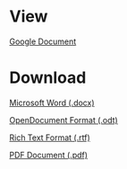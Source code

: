 <link href="https://fonts.googleapis.com/css?family=Fira+Sans:300,300i,400,400i,500,500i,700,700i&subset=latin-ext" rel="stylesheet" type="txt/css">

<link href="https://fonts.googleapis.com/css?family=Roboto+Mono:300,400&subset=latin-ext" rel="stylesheet" type="text/css">

<link href="https://cdnjs.cloudflare.com/ajax/libs/normalize/4.2.0/normalize.min.css" rel="stylesheet" type="text/css">

<style type="txt/css">

:root {
    font-size: 20px;
}

body {
    width: 35em;
    margin: 0 auto;
    font-family: "Fira Sans", "Verdana", "Geneva", sans-serif;
    font-weight: 300;
    line-height: 1.4;
    text-align: center;
}

body * {
  text-align: left;
}

h1,
h2,
h3,
h4,
h5,
h6 {
    margin: 0;
    padding: 0;
    font-weight: normal;
}

h1 {
    margin-top: 1rem;
    margin-bottom: 1rem;
    font-weight: 700;
    font-size: 3.25rem;
}

h2 {
    margin-top: 1rem;
    margin-bottom: 1rem;
    font-weight: 300;
    font-size: 2.5rem;
}

h3 {
    margin-top: 1rem;
    margin-bottom: 0.5rem;
    font-weight: 400;
    font-size: 2rem;
}

h4 {
    margin-top: 1rem;
    margin-bottom: 0.25rem;
    font-weight: 500;
    font-size: 1.5rem;
}

h5 {
    margin-top: 1rem;
    font-weight: 700;
    font-size: 1.25rem;
}

h6 {
    margin-top: 1rem;
    font-weight: 700;
    font-size: 1rem;
}

p {
    margin-top: 0;
    margin-bottom: 1rem;
}

a {
    background-image: linear-gradient(#449, #449);
    background-size: 0.06em 0.06em;
    background-repeat: repeat-x;
    background-position-y: 93%;
    background-position-x: 0;
    color: #449;
    text-decoration: none;
    /* text-shadow: white 0.7px 0.7px 0.1px, white 0 1px 0.1px, white -.7px 0.7px 0.1px, white -.7px 0 0.1px, white -.7px -.7px 0.1px, white 0 -.7px 0.1px, white 0.7px -.7px 0.1px, white 0.7px 0 0.1px; */
    transition: 0.15s;
}

a:active {
    background-color: #eee;
    color: #555;
    text-decoration: none;
    /* text-shadow: #eee 0.7px 0.7px 0.1px, #eee 0 1px 0.1px, #eee -.7px 0.7px 0.1px, #eee -.7px 0 0.1px, #eee -.7px -.7px 0.1px, #eee 0 -.7px 0.1px, #eee 0.7px -.7px 0.1px, #eee 0.7px 0 0.1px; */
}

a:hover {
    background-image: linear-gradient(#66e, #66e);
    color: #66e;
}

b,
strong {
    font-weight: bolder;
}

em,
i {
    font-style: italic;
}

del,
s,
strike {
    text-decoration: none;
    background-image: linear-gradient(#000, #000);
    background-size: 0.06em 0.06em;
    background-repeat: repeat-x;
    background-position-y: 65%;
    background-position-x: 0;
}

code,
pre,
samp,
var {
    font-size: 95%;
    font-family: "Roboto Mono", monospace;
    font-weight: 300;
    color: #666;
}

pre {
    display: block;
    margin: 1rem -2rem;
    padding: 1rem 2rem;
    background-color: #eee;
    border-left: 0.1rem solid #888;
}

p code {
    padding: 0 0.2em 0.1em;
    background-color: #eee;
}

p var {
    padding: 0 0.2em 0.1em;
    background-color: #eee;
    font-weight: bolder;
    font-style: normal;
}

p samp {
  padding: 0 0.2em 0.1em;
  margin: 0 0.1em;
  background-color: #666;
  color: #eee;
}

kbd {
  position: relative;
  padding: 0.2em 0.2em 0.1em 0.2em;
  margin: 0 0.1em;
  bottom: 0.125em;
  font-family: "Fira Sans", "Verdana", "Geneva", sans-serif;
  font-size: 0.8em;
  background-color: #eee;
  border-radius: 0.2em;
  border-bottom: 0.05em solid #aaa;
}

blockquote {
    margin: 1rem -2rem;
    padding: 1rem 2rem;
    background-color: #eee;
    color: #666;
    font-size: 1.2rem;
    font-style: italic;
    line-height: 1.5;
}

blockquote::before {
    content: "\201C";
    display: block;
    position: relative;
    height: 0;
    left: -1.3rem;
    top: -0.5rem;
    font-size: 2em;
    color: #888;
}

blockquote::after {
    content: "\201D";
    display: inline-block;
    position: relative;
    height: 0;
    top: 1.6rem;
    left: 0.2rem;
    font-size: 2em;
    line-height: 0;
    color: #888;
}

abbr[title] {
    text-decoration: none;
    background-image: linear-gradient(90deg, gray 50%, transparent 50%);
    background-size: 0.1em 0.06em;
    background-repeat: repeat-x;
    background-position-y: 100%;
    background-position-x: 0;
    font-feature-settings: "smcp";
}

ul {
    list-style: none;
    margin-left: -2em;
    padding-left: 2em;
}

ul > li {
    padding-left: 0;
}

ul > li::before {
    content: "»";
    display: block;
    position: relative;
    height: 0;
    width: 2em;
    margin-left: -2.5em;
    font-weight: bolder;
    color: #888;
    text-align: right;
}

ul ul > li::before {
    content: "›";
    display: block;
    position: relative;
    height: 0;
    width: 2em;
    margin-left: -2.5em;
    font-weight: bolder;
    color: #888;
    text-align: right;
}

ol {
    list-style: none;
    margin-left: -2em;
    padding-left: 2em;
}

ol > li {
    padding-left: 0;
    counter-increment: ol-count;
}

ol > li:first-child {
    counter-reset: ol-count;
}

ol > li::before {
    content: counter(ol-count)".";
    display: block;
    position: relative;
    height: 0;
    width: 2em;
    margin-left: -2.5em;
    font-weight: bolder;
    color: #888;
    text-align: right;
}

ol ol,
ol ul,
ul ol,
ul ul {
    margin: 0.5em 0;
}

img {
    display: block;
    width: calc(100% + 4rem);
    margin: 1rem -2rem;
}

figure {
    display: inline-table;
    margin: 0rem -2rem 1rem -2rem;
    padding: 2rem 2rem;
    background-color: #eee;
}

figure img {
    display: inline-block;
    width: auto;
    max-width: 100%;
    margin: 0 auto;
}

figure img + img {
  margin-left: 1rem;
}

figure figcaption {
    max-width: 100%;
    margin: 1rem auto -1rem auto;
    font-size: 0.9rem;
    font-style: italic;
}

table {
    margin: 0 -1rem 1rem -1rem;
    width: calc(100% + 2rem);
    overflow: hidden;
    border-collapse: collapse;
}

table caption {
  padding-top: 0.5rem;
  border-top: 1px solid #eee;
  caption-side: bottom;
  text-align: center;
  font-style: italic;
  color: #666;
}

tr {
    transition: 0.15s;
}

thead tr {
    border-bottom: 2px solid #888;
}

tfoot tr {
    border-bottom: none;
    border-top: 1px solid #eee;
    font-weight: bolder;
}

tbody tr:hover,
tfoot tr:hover {
    background-color: #eee;
}

td, th {
    position: relative;
    padding: 0.3rem 1rem;
}

th {
    font-weight: bolder;
}

tbody tr:first-of-type td,
tbody tr:first-of-type th {
    padding-top: 0.5rem;
}

hr {
    height: 0;
    width: 10rem;
    border: 0;
    border-bottom: 1px solid rgba(0,0,0,1);
    margin: 2rem auto;
}

</style>

# View

[Google Document](https://docs.google.com/document/d/1rcT7cf8rWmlQQSrGOajhnz_63m0hdpK5ljYUmVNYBio/edit)

# Download
[Microsoft Word (.docx)](https://docs.google.com/document/export?id=1rcT7cf8rWmlQQSrGOajhnz_63m0hdpK5ljYUmVNYBio&format=docx)

[OpenDocument Format (.odt)](https://docs.google.com/document/export?id=1rcT7cf8rWmlQQSrGOajhnz_63m0hdpK5ljYUmVNYBio&format=odt)

[Rich Text Format (.rtf)](https://docs.google.com/document/export?id=1rcT7cf8rWmlQQSrGOajhnz_63m0hdpK5ljYUmVNYBio&format=rtf)

[PDF Document (.pdf)](https://docs.google.com/document/export?id=1rcT7cf8rWmlQQSrGOajhnz_63m0hdpK5ljYUmVNYBio&format=pdf)